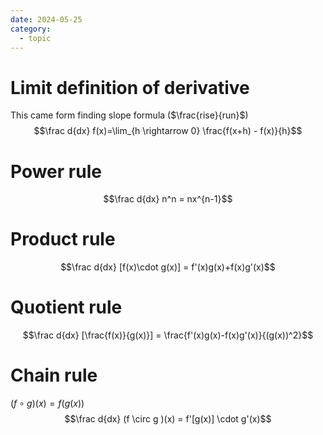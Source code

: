```yaml
---
date: 2024-05-25
category:
  - topic
---
```

# Limit definition of derivative
This came form finding slope formula ($\frac{rise}{run}$)
$$\frac d{dx} f(x)=\lim_{h \rightarrow 0} \frac{f(x+h) - f(x)}{h}$$
# Power rule
$$\frac d{dx} n^n = nx^{n-1}$$
# Product rule
$$\frac d{dx} [f(x)\cdot g(x)] = f'(x)g(x)+f(x)g'(x)$$
# Quotient rule
$$\frac d{dx} [\frac{f(x)}{g(x)}] = \frac{f'(x)g(x)-f(x)g'(x)}{(g(x))^2}$$
# Chain rule
$(f \circ g)(x) = f(g(x))$
$$\frac d{dx} (f \circ g )(x) = f'[g(x)] \cdot g'(x)$$

